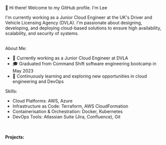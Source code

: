 👋 Hi there! Welcome to my GitHub profile. I'm Lee 

I'm currently working as a Junior Cloud Engineer at the UK's Driver and Vehicle Licensing Agency (DVLA). I'm passionate about designing, developing, and deploying cloud-based solutions to ensure high availability, scalability, and security of systems.
<br></br>

About Me:
  - 💼 Currently working as a Junior Cloud Engineer at DVLA
  - 🎓 Graduated from Command Shift software engineering bootcamp in May 2023
  - 🌱 Continuously learning and exploring new opportunities in cloud engineering and DevOps


Skills:
  - Cloud Platforms: AWS, Azure
  - Infrastructure as Code: Terraform, AWS CloudFormation
  - Containerisation & Orchestration: Docker, Kubernetes
  - DevOps Tools: Atlassian Suite (Jira, Confluence), Git

<br></br>
<strong>Projects:</strong>



